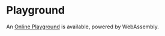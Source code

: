 # Playground

An [Online Playground](https://harehare.github.io/mq/playground) is available, powered by WebAssembly.
